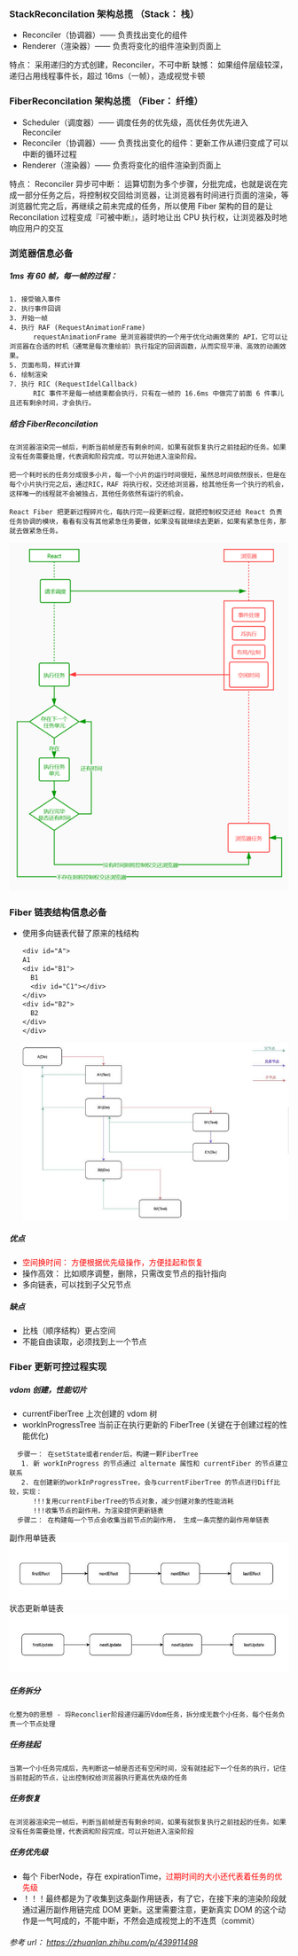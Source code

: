 ### StackReconcilation 架构总揽 （Stack： 栈）

- Reconciler（协调器）—— 负责找出变化的组件
- Renderer（渲染器）—— 负责将变化的组件渲染到页面上

特点： 采用递归的方式创建，Reconciler，不可中断
缺憾： 如果组件层级较深，递归占用线程事件长，超过 16ms（一帧），造成视觉卡顿

### FiberReconcilation 架构总揽 （Fiber： 纤维）

- Scheduler（调度器）—— 调度任务的优先级，高优任务优先进入 Reconciler
- Reconciler（协调器）—— 负责找出变化的组件：更新工作从递归变成了可以中断的循环过程
- Renderer（渲染器）—— 负责将变化的组件渲染到页面上

特点： Reconciler 异步可中断：
运算切割为多个步骤，分批完成，也就是说在完成一部分任务之后，将控制权交回给浏览器，让浏览器有时间进行页面的渲染，等浏览器忙完之后，再继续之前未完成的任务，所以使用 Fiber 架构的目的是让 Reconcilation 过程变成『可被中断』，适时地让出 CPU 执行权，让浏览器及时地响应用户的交互

### 浏览器信息必备

##### 1ms 有 60 帧，每一帧的过程：

    1. 接受输入事件
    2. 执行事件回调
    3. 开始一帧
    4. 执行 RAF (RequestAnimationFrame)
          requestAnimationFrame 是浏览器提供的一个用于优化动画效果的 API，它可以让浏览器在合适的时机（通常是每次重绘前）执行指定的回调函数，从而实现平滑、高效的动画效果。
    5. 页面布局，样式计算
    6. 绘制渲染
    7. 执行 RIC (RequestIdelCallback)
          RIC 事件不是每一帧结束都会执行，只有在一帧的 16.6ms 中做完了前面 6 件事儿且还有剩余时间，才会执行。

##### 结合 FiberReconcilation

    在浏览器渲染完一帧后，判断当前帧是否有剩余时间，如果有就恢复执行之前挂起的任务。如果没有任务需要处理，代表调和阶段完成，可以开始进入渲染阶段。

    把一个耗时长的任务分成很多小片，每一个小片的运行时间很短，虽然总时间依然很长，但是在每个小片执行完之后，通过RIC，RAF 将执行权，交还给浏览器，给其他任务一个执行的机会，这样唯一的线程就不会被独占，其他任务依然有运行的机会。

    React Fiber 把更新过程碎片化，每执行完一段更新过程，就把控制权交还给 React 负责任务协调的模块，看看有没有其他紧急任务要做，如果没有就继续去更新，如果有紧急任务，那就去做紧急任务。

![Broswer](./pictures/Broswer.png)

### Fiber 链表结构信息必备

- 使用多向链表代替了原来的栈结构

  ```
  <div id="A">
  A1
  <div id="B1">
    B1
    <div id="C1"></div>
  </div>
  <div id="B2">
    B2
  </div>
  </div>
  ```

  ![Fiber](./pictures/Fiber.jpg)

##### 优点

- <span style="color: red;">空间换时间： 方便根据优先级操作，方便挂起和恢复</span>
- 操作高效： 比如顺序调整，删除，只需改变节点的指针指向
- 多向链表，可以找到子父兄节点

##### 缺点

- 比栈（顺序结构）更占空间
- 不能自由读取，必须找到上一个节点

### Fiber 更新可控过程实现

##### vdom 创建，性能切片

- currentFiberTree 上次创建的 vdom 树
- workInProgressTree 当前正在执行更新的 FiberTree (关键在于创建过程的性能优化)

```
  步骤一： 在setState或者render后，构建一颗FiberTree
   1. 新 workInProgress 的节点通过 alternate 属性和 currentFiber 的节点建立联系
   2. 在创建新的workInProgressTree，会与currentFiberTree 的节点进行Diff比较，实现：
      !!!复用currentFiberTree的节点对象，减少创建对象的性能消耗
      !!!收集节点的副作用，为渲染提供更新链表
  步骤二： 在构建每一个节点会收集当前节点的副作用， 生成一条完整的副作用单链表
```

副作用单链表
![Effect](./pictures/Effect.jpg)
状态更新单链表
![Update](./pictures/Update.jpg)

##### 任务拆分

    化整为0的思想 - 将Reconclier阶段递归遍历Vdom任务，拆分成无数个小任务，每个任务负责一个节点处理

##### 任务挂起

    当第一个小任务完成后，先判断这一帧是否还有空闲时间，没有就挂起下一个任务的执行，记住当前挂起的节点，让出控制权给浏览器执行更高优先级的任务

##### 任务恢复

    在浏览器渲染完一帧后，判断当前帧是否有剩余时间，如果有就恢复执行之前挂起的任务。如果没有任务需要处理，代表调和阶段完成，可以开始进入渲染阶段

##### 任务优先级

- 每个 FiberNode，存在 expirationTime，<span style="color: red;">过期时间的大小还代表着任务的优先级</span>
- ！！！最终都是为了收集到这条副作用链表，有了它，在接下来的渲染阶段就通过遍历副作用链完成 DOM 更新。这里需要注意，更新真实 DOM 的这个动作是一气呵成的，不能中断，不然会造成视觉上的不连贯（commit）

###### 参考 url： https://zhuanlan.zhihu.com/p/439911498
